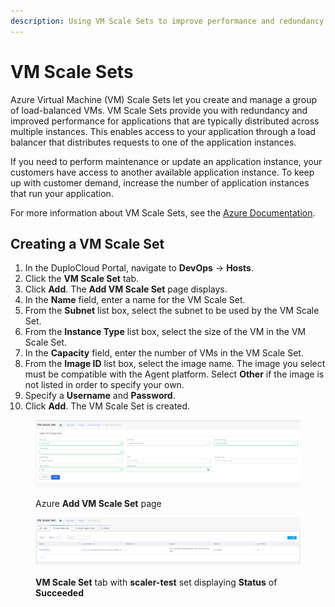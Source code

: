 ```yaml
---
description: Using VM Scale Sets to improve performance and redundancy for hosts
---
```


# VM Scale Sets

Azure Virtual Machine (VM) Scale Sets let you create and manage a group of load-balanced VMs. VM Scale Sets provide you with redundancy and improved performance for applications that are typically distributed across multiple instances. This enables access to your application through a load balancer that distributes requests to one of the application instances.&#x20;

If you need to perform maintenance or update an application instance, your customers have access to another available application instance. To keep up with customer demand, increase the number of application instances that run your application.

For more information about VM Scale Sets, see the [Azure Documentation](https://learn.microsoft.com/en-us/azure/virtual-machine-scale-sets/overview).

## Creating a VM Scale Set

1. In the DuploCloud Portal, navigate to **DevOps** -> **Hosts**.
2. Click the **VM Scale Set** tab.
3. Click **Add**. The **Add VM Scale Set** page displays.
4. In the **Name** field, enter a name for the VM Scale Set.
5. From the **Subnet** list box, select the subnet to be used by the VM Scale Set.
6. From the **Instance Type** list box, select the size of the VM in the VM Scale Set.
7. In the **Capacity** field, enter the number of VMs in the VM Scale Set.
8. From the **Image ID** list box, select the image name. The image you select must be compatible with the Agent platform. Select **Other** if the image is not listed in order to specify your own.&#x20;
9. Specify a **Username** and **Password**.
10. Click **Add**. The VM Scale Set is created.

<figure><img src="../../.gitbook/assets/vmscale1.png" alt=""><figcaption><p>Azure <strong>Add VM Scale Set</strong> page</p></figcaption></figure>

<figure><img src="../../.gitbook/assets/vmscale2.png" alt=""><figcaption><p><strong>VM Scale Set</strong> tab with <strong>scaler-test</strong> set displaying <strong>Status</strong> of <strong>Succeeded</strong></p></figcaption></figure>
